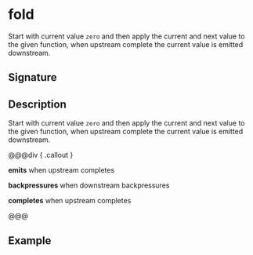 # fold

Start with current value `zero` and then apply the current and next value to the given function, when upstream
complete the current value is emitted downstream.

## Signature

## Description

Start with current value `zero` and then apply the current and next value to the given function, when upstream
complete the current value is emitted downstream.


@@@div { .callout }

**emits** when upstream completes

**backpressures** when downstream backpressures

**completes** when upstream completes

@@@

## Example

